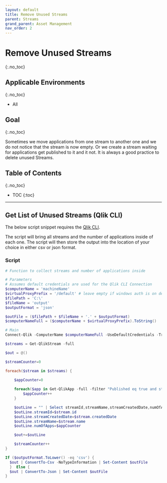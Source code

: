 ```yaml
---
layout: default
title: Remove Unused Streams
parent: Streams
grand_parent: Asset Management
nav_order: 2
---
```


# Remove Unused Streams <i class="fas fa-dolly-flatbed fa-xs" title="Shipped | Native Capability"></i> <i class="fas fa-file-code fa-xs" title="API | Requires Script"></i>
{:.no_toc}

## Applicable Environments
{:.no_toc}
* All

## Goal
{:.no_toc}

Sometimes we move applications from one stream to another one and we do not notice that the stream is now empty. Or we create a stream waiting for applications get published to it and it not. It is always a good practice to delete unused Streams.

## Table of Contents
{:.no_toc}

* TOC
{:toc}
-------------------------

## Get List of Unused Streams (Qlik CLI) <i class="fas fa-file-code fa-xs" title="API | Requires Script"></i>

The below script snippet requires the [Qlik CLI](../../tooling/qlik_cli.md).

The script will bring all streams and the number of applications inside of each one. The script will then store the output into the location of your choice in either csv or json format.

### Script
```powershell
# Function to collect streams and number of applications inside

# Parameters
# Assumes default credentials are used for the Qlik CLI Connection
$computerName = 'machineName'
$virtualProxyPrefix = '/default' # leave empty if windows auth is on default VP
$filePath = 'C:\'
$fileName = 'output'
$outputFormat = 'json'

$outFile = ($filePath + $fileName + '.' + $outputFormat)
$computerNameFull = ($computerName + $virtualProxyPrefix).ToString()

# Main
Connect-Qlik -ComputerName $computerNameFull -UseDefaultCredentials -TrustAllCerts

$streams = Get-QlikStream -full

$out = @()

$streamCounter=0

foreach($stream in $streams) {
    
    $appCounter=0

    foreach($app in Get-QlikApp -full -filter "Published eq true and stream.name eq '$($stream.name)' ") {
        $appCounter++
    }

    $outLine = "" | Select streamId,streamName,streamCreatedDate,numOfApps
    $outLine.streamId=$stream.id
    $outLine.streamCreatedDate=$stream.createdDate
    $outLine.streamName=$stream.name
    $outLine.numOfApps=$appCounter

    $out+=$outLine

    $streamCounter++
}

If ($outputFormat.ToLower() -eq 'csv') {
  $out | ConvertTo-Csv -NoTypeInformation | Set-Content $outFile
  }  Else {
  $out | ConvertTo-Json | Set-Content $outFile
} 
```